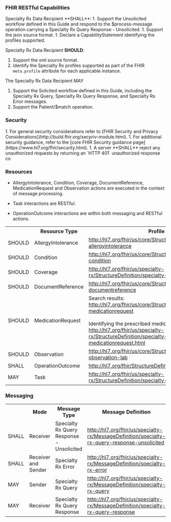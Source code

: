 <h3>FHIR RESTful Capabilities</h3>
Specialty Rx Data Recipient **SHALL**: 
1. Support the Unsolicited workflow defined in this Guide and respond to the $process-message operation carrying a Specialty Rx Query Response - Unsolicited. 
1. Support the json source format. 
1. Declare a CapabilityStatement identifying the profiles supported.

Specialty Rx Data Recipient **SHOULD**: 
1. Support the xml source format. 
1. Identify the Specialty Rx profiles supported as part of the FHIR `meta.profile` attribute for each applicable instance. 

The Specialty Rx Data Recipient MAY 
1. Support the Solicited workflow defined in this Guide, including the Specialty Rx Query, Specialty Rx Query Response, and Specialty Rx Error messages. 
1. Support the Patient/$match operation.

<h3>Security</h3>
1. For general security considerations refer to [FHIR Security and Privacy Considerations](http://build.fhir.org/secpriv-module.html). 
1. For additional security guidance, refer to the [core FHIR Security guidance page](https://www.hl7.org/fhir/security.html). 
1. A server **SHALL** reject any unauthorized requests by returning an `HTTP 401` unauthorized response co

### Resources

- AllergyIntolerance, Condition, Coverage, DocumentReference, MedicationRequest and Observation actions are executed in the context of message processing. 

- Task interactions are RESTful. 

- OperationOutcome interactions are within both messaging and RESTful actions.

<table class="grid">
	<tbody>
		<tr>
			<th>
				<b></b>
			</th>
			<th>
				<b>Resource Type</b>
			</th>
			<th>
				<b>Profile</b>
			</th>
			<th>
				<b title="GET a resource (read interaction)">Read</b>
			</th>
			<th>
				<b title="GET all set of resources of the type (search interaction)">Search</b>
			</th>
			<th>
				<b title="PUT a new resource version (update interaction)">Update</b>
			</th>
			<th>
				<b title="POST a new resource (create interaction)">Create</b>
			</th>
		</tr>
		<tr>
			<td>SHOULD</td>
            <td>AllergyIntolerance</td>
			<td>
				<a href="http://hl7.org/fhir/us/core/StructureDefinition/us-core-allergyintolerance">http://hl7.org/fhir/us/core/StructureDefinition/us-core-allergyintolerance</a>
			</td>
			<td>y</td>
			<td>y</td>
			<td></td>
			<td></td>
		</tr>
		<tr>
			<td>SHOULD</td>
			<td>Condition</td>
			<td>
				<a href="http://hl7.org/fhir/us/core/StructureDefinition/us-core-condition">http://hl7.org/fhir/us/core/StructureDefinition/us-core-condition</a>
			</td>
			<td>y</td>
			<td>y</td>
			<td></td>
			<td></td>
		</tr>
		<tr>
			<td>SHOULD</td>
			<td>Coverage</td>
			<td>
				<a href="http://hl7.org/fhir/us/specialty-rx/StructureDefinition/specialty-rx-coverage">http://hl7.org/fhir/us/specialty-rx/StructureDefinition/specialty-rx-coverage</a>
			</td>
			<td>y</td>
			<td>y</td>
			<td></td>
			<td></td>
		</tr>
		<tr>
			<td>SHOULD</td>
			<td>DocumentReference</td>
			<td>
				<a href="http://hlhttp://hl7.org/fhir/us/core/StructureDefinition/us-core-documentreference">http://hl7.org/fhir/us/core/StructureDefinition/us-core-documentreference</a>
			</td>
			<td>y</td>
			<td>y</td>
			<td></td>
			<td></td>
		</tr>
		<tr>
			<td>SHOULD</td>
			<td>MedicationRequest</td>
			<td>
				Search results: <br /><a href="http://hl7.org/fhir/us/core/StructureDefinition/us-core-medicationrequest">http://hl7.org/fhir/us/core/StructureDefinition/us-core-medicationrequest</a>
                <br /><br />Identifying the prescribed medication in messaging: <br /><a href="StructureDefinition-specialty-rx-medicationrequest.html">http://hl7.org/fhir/us/specialty-rx/StructureDefinition/specialty-rx-medicationrequest.html</a>
			</td>
			<td>y</td>
			<td>y</td>
			<td></td>
			<td></td>
		</tr>
		<tr>
			<td>SHOULD</td>
			<td>Observation</td>
			<td>
				<a href="http://hl7.org/fhir/us/core/StructureDefinition/us-core-observation-lab">http://hl7.org/fhir/us/core/StructureDefinition/us-core-observation-lab</a>
			</td>
			<td>y</td>
			<td>y</td>
			<td></td>
			<td></td>
		</tr>
		<tr>
			<td>SHALL</td>
			<td>OperationOutcome</td>
			<td>
				<a href="http://hl7.org/fhir/StructureDefinition/OperationOutcome">http://hl7.org/fhir/StructureDefinition/OperationOutcome</a>
			</td>
			<td>y</td>
			<td></td>
			<td></td>
			<td>y</td>
		</tr>
		<tr>
			<td>MAY</td>
			<td>Task</td>
			<td>
				<a href="http://hl7.org/fhir/us/specialty-rx/StructureDefinition/specialty-rx-task-smart-launch">http://hl7.org/fhir/us/specialty-rx/StructureDefinition/specialty-rx-task-smart-launch</a>
			</td>
			<td>y</td>
			<td></td>
			<td>y</td>
			<td>y</td>
		</tr>
	</tbody>
</table>

### Messaging

<table class="grid">
	<tbody>
		<tr>
			<th>
				<b></b>
			</th>
			<th>
				<b>Mode</b>
			</th>
			<th>
				<b>Message Type</b>
			</th>
			<th>
				<b>Message Definition</b>
			</th>
			<th>
				<b>Message Bundle</b>
			</th>
		</tr>
		<tr>
			<td>SHALL</td>
			<td>Receiver</td>
            <td>Specialty Rx Query Response - Unsolicited</td>
			<td>
				<a href="MessageDefinition-specialty-rx-query-response-unsolicited.html">http://hl7.org/fhir/us/specialty-rx/MessageDefinition/specialty-rx-query-response-unsolicited</a>
			</td>
			<td>
            <a href="StructureDefinition-specialty-rx-bundle-query-response-unsolicited.html">http://hl7.org/fhir/us/specialty-rx/StructureDefinition/specialty-rx-bundle-query-response-unsolicited</a>                
            </td>
		</tr>
		<tr>
			<td>SHALL</td>
			<td>Receiver and Sender</td>
            <td>Specialty Rx Error</td>
			<td>
				<a href="MessageDefinition-specialty-rx-error.html">http://hl7.org/fhir/us/specialty-rx/MessageDefinition/specialty-rx-error</a>
			</td>
			<td>
            <a href="StructureDefinition-specialty-rx-bundle-error.html">http://hl7.org/fhir/us/specialty-rx/StructureDefinition/specialty-rx-bundle-error</a>                
            </td>
		</tr>
		<tr>
			<td>MAY</td>
			<td>Sender</td>
            <td>Specialty Rx Query</td>
			<td>
				<a href="MessageDefinition-specialty-rx-query.html">http://hl7.org/fhir/us/specialty-rx/MessageDefinition/specialty-rx-query</a>
			</td>
			<td>
            <a href="StructureDefinition-specialty-rx-bundle-query.html">http://hl7.org/fhir/us/specialty-rx/StructureDefinition/specialty-rx-bundle-query</a>                
            </td>
		</tr>
		<tr>
			<td>MAY</td>
			<td>Receiver</td>
            <td>Specialty Rx Query Response</td>
			<td>
				<a href="MessageDefinition-specialty-rx-query-response.html">http://hl7.org/fhir/us/specialty-rx/MessageDefinition/specialty-rx-query-response</a>
			</td>
			<td>
            <a href="StructureDefinition-specialty-rx-bundle-query-response.html">http://hl7.org/fhir/us/specialty-rx/StructureDefinition/specialty-rx-bundle-query-response</a>                
            </td>
		</tr>
	</tbody>
</table>

<br />

